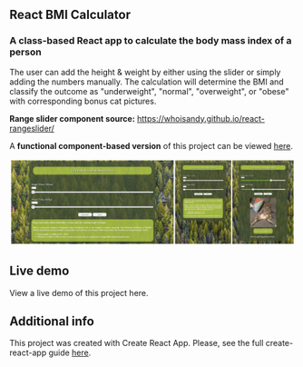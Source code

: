 ## React BMI Calculator

### A class-based React app to calculate the body mass index of a person 

The user can add the height & weight by either using the slider or simply adding the numbers manually. The calculation will determine the BMI and classify the outcome as "underweight", "normal", "overweight", or "obese" with corresponding bonus cat pictures. 

**Range slider component source:** https://whoisandy.github.io/react-rangeslider/

A **functional component-based version** of this project can be viewed [here](https://github.com/boglarkasebestyen/react_bmi_calculator_hooks).


![](https://raw.githubusercontent.com/boglarkasebestyen/react_bmi_calculator/master/public/images/bmi_img.jpg)


## Live demo 
View a live demo of this project here.

## Additional info

This project was created with Create React App.
Please, see the full create-react-app guide [here](https://github.com/facebook/create-react-app/blob/master/packages/cra-template/template/README.md).
